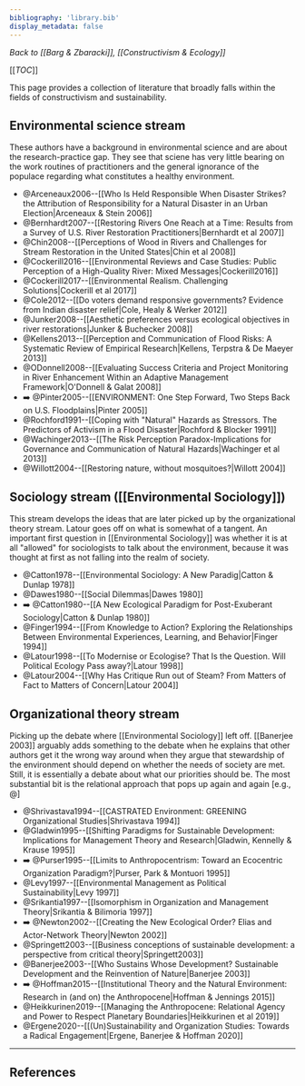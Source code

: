 ```yaml
---
bibliography: 'library.bib'
display_metadata: false
---
```


_Back to [[Barg & Zbaracki]], [[Constructivism & Ecology]]_

[[_TOC_]]

This page provides a collection of literature that broadly falls within the fields of constructivism and sustainability.

## Environmental science stream

These authors have a background in environmental science and are about the research-practice gap. They see that sciene has very little bearing on the work routines of practitioners and the general ignorance of the populace regarding what constitutes a healthy environment.

* @Arceneaux2006--[[Who Is Held Responsible When Disaster Strikes? the Attribution of Responsibility for a Natural Disaster in an Urban Election|Arceneaux & Stein 2006]]
* @Bernhardt2007--[[Restoring Rivers One Reach at a Time: Results from a Survey of U.S. River Restoration Practitioners|Bernhardt et al 2007]]
* @Chin2008--[[Perceptions of Wood in Rivers and Challenges for Stream Restoration in the United States|Chin et al 2008]]
* @Cockerill2016--[[Environmental Reviews and Case Studies: Public Perception of a High-Quality River: Mixed Messages|Cockerill2016]]
* @Cockerill2017--[[Environmental Realism. Challenging Solutions|Cockerill et al 2017]]
* @Cole2012--[[Do voters demand responsive governments? Evidence from Indian disaster relief|Cole, Healy & Werker 2012]]
* @Junker2008--[[Aesthetic preferences versus ecological objectives in river restorations|Junker & Buchecker 2008]]
* @Kellens2013--[[Perception and Communication of Flood Risks: A Systematic Review of Empirical Research|Kellens, Terpstra & De Maeyer 2013]]
* @ODonnell2008--[[Evaluating Success Criteria and Project Monitoring in River Enhancement Within an Adaptive Management Framework|O'Donnell & Galat 2008]]
* :arrow_right: @Pinter2005--[[ENVIRONMENT: One Step Forward, Two Steps Back on U.S. Floodplains|Pinter 2005]]
* @Rochford1991--[[Coping with "Natural" Hazards as Stressors. The Predictors of Activism in a Flood Disaster|Rochford & Blocker 1991]]
* @Wachinger2013--[[The Risk Perception Paradox-Implications for Governance and Communication of Natural Hazards|Wachinger et al 2013]]
* @Willott2004--[[Restoring nature, without mosquitoes?|Willott 2004]]

## Sociology stream ([[Environmental Sociology]])

This stream develops the ideas that are later picked up by the organizational theory stream. Latour goes off on what is somewhat of a tangent. An important first question in [[Environmental Sociology]] was whether it is at all "allowed" for sociologists to talk about the environment, because it was thought at first as not falling into the realm of society.

* @Catton1978--[[Environmental Sociology: A New Paradig|Catton & Dunlap 1978]]
* @Dawes1980--[[Social Dilemmas|Dawes 1980]]
* :arrow_right: @Catton1980--[[A New Ecological Paradigm for Post-Exuberant Sociology|Catton & Dunlap 1980]]
* @Finger1994--[[From Knowledge to Action? Exploring the Relationships Between Environmental Experiences, Learning, and Behavior|Finger 1994]]
* @Latour1998--[[To Modernise or Ecologise? That Is the Question. Will Political Ecology Pass away?|Latour 1998]]
* @Latour2004--[[Why Has Critique Run out of Steam? From Matters of Fact to Matters of Concern|Latour 2004]]
 
## Organizational theory stream

Picking up the debate where [[Environmental Sociology]] left off. [[Banerjee 2003]] arguably adds something to the debate when he explains that other authors get it the wrong way around when they argue that stewardship of the environment should depend on whether the needs of society are met. Still, it is essentially a debate about what our priorities should be. The most substantial bit is the relational approach that pops up again and again [e.g., @]

* @Shrivastava1994--[[CASTRATED Environment: GREENING Organizational Studies|Shrivastava 1994]]
* @Gladwin1995--[[Shifting Paradigms for Sustainable Development: Implications for Management Theory and Research|Gladwin, Kennelly & Krause 1995]]
* :arrow_right: @Purser1995--[[Limits to Anthropocentrism: Toward an Ecocentric Organization Paradigm?|Purser, Park & Montuori 1995]]
* @Levy1997--[[Environmental Management as Political Sustainability|Levy 1997]]
* @Srikantia1997--[[Isomorphism in Organization and Management Theory|Srikantia & Bilimoria 1997]]
* :arrow_right: @Newton2002--[[Creating the New Ecological Order? Elias and Actor-Network Theory|Newton 2002]]
* @Springett2003--[[Business conceptions of sustainable development: a perspective from critical theory|Springett2003]]
* @Banerjee2003--[[Who Sustains Whose Development? Sustainable Development and the Reinvention of Nature|Banerjee 2003]]
* :arrow_right: @Hoffman2015--[[Institutional Theory and the Natural Environment: Research in (and on) the Anthropocene|Hoffman & Jennings 2015]]
* @Heikkurinen2019--[[Managing the Anthropocene: Relational Agency and Power to Respect Planetary Boundaries|Heikkurinen et al 2019]]
* @Ergene2020--[[(Un)Sustainability and Organization Studies: Towards a Radical Engagement|Ergene, Banerjee & Hoffman 2020]]

---

## References